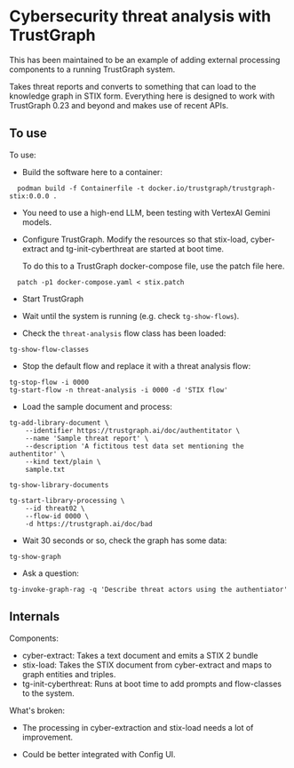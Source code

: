 
# Cybersecurity threat analysis with TrustGraph

This has been maintained to be an example of adding external processing
components to a running TrustGraph system.

Takes threat reports and converts to something that can load to the
knowledge graph in STIX form.  Everything here is designed to work
with TrustGraph 0.23 and beyond and makes use of recent APIs.

## To use

To use:

- Build the software here to a container:

```
  podman build -f Containerfile -t docker.io/trustgraph/trustgraph-stix:0.0.0 .
```

- You need to use a high-end LLM, been testing with VertexAI Gemini models.

- Configure TrustGraph.  Modify the resources so that stix-load,
  cyber-extract and tg-init-cyberthreat are started at boot time.
  
  To do this to a TrustGraph docker-compose file, use the patch file here.

```  
  patch -p1 docker-compose.yaml < stix.patch  
```

- Start TrustGraph

- Wait until the system is running (e.g. check `tg-show-flows`).

- Check the `threat-analysis` flow class has been loaded:

```
tg-show-flow-classes
```
  
- Stop the default flow and replace it with a threat analysis flow:

```
tg-stop-flow -i 0000
tg-start-flow -n threat-analysis -i 0000 -d 'STIX flow'
```

- Load the sample document and process:

```
tg-add-library-document \
    --identifier https://trustgraph.ai/doc/authentitator \
    --name 'Sample threat report' \
    --description 'A fictitous test data set mentioning the authentitor' \
    --kind text/plain \
    sample.txt
```

```
tg-show-library-documents
```

```
tg-start-library-processing \
    --id threat02 \
    --flow-id 0000 \
    -d https://trustgraph.ai/doc/bad
```

- Wait 30 seconds or so, check the graph has some data:

```
tg-show-graph
```

- Ask a question:

```
tg-invoke-graph-rag -q 'Describe threat actors using the authentiator'
```

## Internals

Components:

- cyber-extract: Takes a text document and emits a STIX 2 bundle
- stix-load: Takes the STIX document from cyber-extract and maps to
  graph entities and triples.
- tg-init-cyberthreat: Runs at boot time to add prompts and flow-classes
  to the system.

What's broken:

- The processing in cyber-extraction and stix-load needs a lot of
  improvement.

- Could be better integrated with Config UI.


